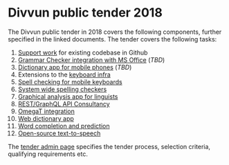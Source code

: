 # Divvun public tender 2018

The Divvun public tender in 2018 covers the following components, further
specified in the linked documents. The tender covers the following tasks:

1.  [Support work](SupportWork.md) for existing codebase in Github
2.  [Grammar Checker integration with MS Office](GrammarChecker.md) (*TBD*)
3.  [Dictionary app for mobile phones](MobileDictionaries.md) (*TBD*)
4.  Extensions to the [keyboard infra](CLDRSupport.md)
5.  [Spell checking for mobile keyboards](MobileSpell.md)
6.  [System wide spelling checkers](SystemSpellCheck.md)
7.  [Graphical analysis app for linguists](GUITextAnalyser.md)
8.  [REST/GraphQL API Consultancy](REST_API.md)
9.  [OmegaT integration](OmegaT.md)
10. [Web dictionary app](WebDict.md)
11. [Word completion and prediction](WordCompletionPrediction.md)
12. [Open-source text-to-speech](OpenSourceTSS.md)

The [tender admin page](TenderAdmin.md) specifies the tender process, selection
criteria, qualifying requirements etc.
